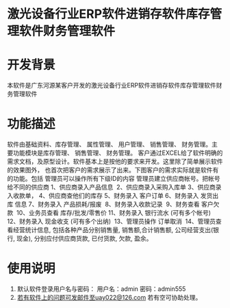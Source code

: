 # 激光设备行业ERP软件进销存软件库存管理软件财务管理软件


#  开发背景
本软件是广东河源某客户开发的激光设备行业ERP软件进销存软件库存管理软件财务管理软件

#  功能描述
软件由基础资料、库存管理、 属性管理、 用户管理、 销售管理、 财务管理。主要功能模块是库存管理、 销售管理、 财务管理。
客户通过EXCEL给了软件明确的需求文档，及原型设计。软件基本上是按他的要求来开发。这里除了简单展示软件的效果图外，
也首次把客户的需求展示了出来。下图客户的需求实际就是软件有的功能。包括
管理员可以操作所有下级ID的内容
管理员建立供应商帐号。把帐号给不同的供应商
1、供应商录入产品信息 
2、供应商录入采购入库单
3、供应商录入收款单，
4、供应商查他们的库存
5、财务录入 客户订单
6、财务录入 发货出库 信息
7、财务录入 产品损耗/报废 
8、财务录入收款记录 
9、财务查看 客户欠款 
10、业务员查看 库存/批发/零售价
11、财务录入 银行流水 (可有多个帐号) 
12、财务录入 现金收支 (可有多个出纳) 
13、管理员操作 订单取消 
14、管理员查看经营统计信息, 包括各种产品分别销售量, 销售额,合计销售额, 公司经营支出(银行, 现金), 分别应付供应商货款, 已付货款, 欠款, 盈余。 

                                            
#  使用说明

1. 默认软件登录用户名与密码：
用户名：admin
  密码：admin555
2.  若有软件上的问题可发邮件至uay022@126.com 若有空可协助处理。
                                          
